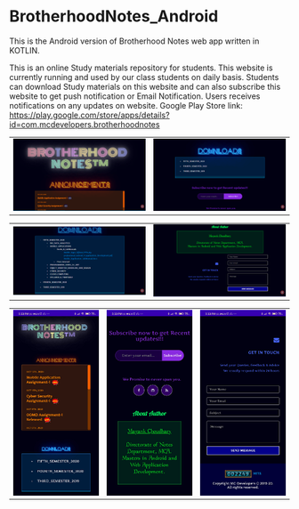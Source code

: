 # BrotherhoodNotes_Android
This is the Android version of Brotherhood Notes web app written in KOTLIN.

This is an online Study materials repository for students. This website is currently running and used by our class students on daily basis. Students can download Study materials on this website and can also subscribe this website to get push notification or Email Notification. Users receives notifications on any updates on website. 
Google Play Store link: https://play.google.com/store/apps/details?id=com.mcdevelopers.brotherhoodnotes

<table style="width:100%">
  <tr>
    <td><img src="https://github.com/MayankChowdhary/BrotherhoodNotes/blob/master/screenshots/Screenshot1.png" >
</td>
    <td><img src="https://github.com/MayankChowdhary/BrotherhoodNotes/blob/master/screenshots/Screenshot2.png" >
</td>
</tr>
</table>
<table style="width:100%">
  <tr>
    <td><img src="https://github.com/MayankChowdhary/BrotherhoodNotes/blob/master/screenshots/Screenshot3.png" >
</td>
    <td><img src="https://github.com/MayankChowdhary/BrotherhoodNotes/blob/master/screenshots/Screenshot4.png" >
</td>
</tr>
</table>
<table style="width:100%">
  <tr>
     <td><img src="https://github.com/MayankChowdhary/BrotherhoodNotes/blob/master/screenshots/Screenshot7.png" >
</td>
    <td><img src="https://github.com/MayankChowdhary/BrotherhoodNotes/blob/master/screenshots/Screenshot6.png" >
</td>
    <td><img src="https://github.com/MayankChowdhary/BrotherhoodNotes/blob/master/screenshots/Screenshot5.png" >
</td>
    
    
</tr>
</table>
